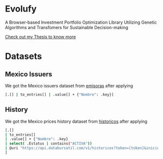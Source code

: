 # Evolufy
A Browser-based Investment Portfolio Optimization Library Utilizing Genetic Algorithms and Transfomers for Sustainable Decision-making

[Check out my Thesis to know more](https://carlos-eduardo-sanchez-torres.sanchezcarlosjr.com/Evolufy-Making-Sustainable-Finance-a-Reality-with-a-Web-based-Investment-Portfolio-Library-that-Uti-c3a1983ae6d24851b979d114b3784c2d)

# Datasets
## Mexico Issuers
We got the Mexico issuers dataset from [emisoras](https://databursatil.com/docs.html#emisoras) after applying

```bash
[.[] | to_entries[] | .value[] + {"Nombre": .key}]
```

## History
We got the Mexico prices history dataset from [historicos](https://databursatil.com/docs.html#historicos) after applying
```bash
[.[] 
| to_entries[] 
| .value[] + {"Nombre": .key} 
| select( .Estatus | contains("ACTIVA")) 
| @uri "https://api.databursatil.com/v1/historicos?token=[token]&inicio=1990-01-01&final=2023-08-23&emisora_serie=\(.Nombre)\(.Serie)"
] 
```
